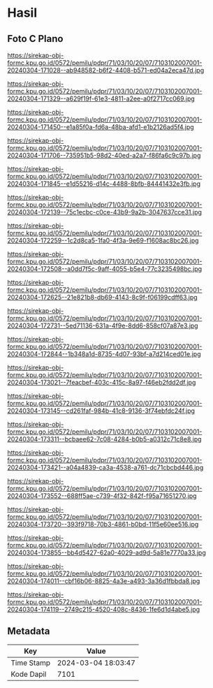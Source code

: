 # Hasil

## Foto C Plano

https://sirekap-obj-formc.kpu.go.id/0572/pemilu/pdpr/71/03/10/20/07/7103102007001-20240304-171028--ab948582-b6f2-4408-b571-ed04a2eca47d.jpg

https://sirekap-obj-formc.kpu.go.id/0572/pemilu/pdpr/71/03/10/20/07/7103102007001-20240304-171329--a629f19f-61e3-4811-a2ee-a0f2717cc069.jpg

https://sirekap-obj-formc.kpu.go.id/0572/pemilu/pdpr/71/03/10/20/07/7103102007001-20240304-171450--e1a85f0a-fd6a-48ba-afd1-e1b2126ad5f4.jpg

https://sirekap-obj-formc.kpu.go.id/0572/pemilu/pdpr/71/03/10/20/07/7103102007001-20240304-171706--735951b5-98d2-40ed-a2a7-f86fa6c9c97b.jpg

https://sirekap-obj-formc.kpu.go.id/0572/pemilu/pdpr/71/03/10/20/07/7103102007001-20240304-171845--e1d55216-d14c-4488-8bfb-84441432e3fb.jpg

https://sirekap-obj-formc.kpu.go.id/0572/pemilu/pdpr/71/03/10/20/07/7103102007001-20240304-172139--75c1ecbc-c0ce-43b9-9a2b-3047637cce31.jpg

https://sirekap-obj-formc.kpu.go.id/0572/pemilu/pdpr/71/03/10/20/07/7103102007001-20240304-172259--1c2d8ca5-1fa0-4f3a-9e69-f1608ac8bc26.jpg

https://sirekap-obj-formc.kpu.go.id/0572/pemilu/pdpr/71/03/10/20/07/7103102007001-20240304-172508--a0dd7f5c-9aff-4055-b5e4-77c3235498bc.jpg

https://sirekap-obj-formc.kpu.go.id/0572/pemilu/pdpr/71/03/10/20/07/7103102007001-20240304-172625--21e821b8-db69-4143-8c9f-f06199cdff63.jpg

https://sirekap-obj-formc.kpu.go.id/0572/pemilu/pdpr/71/03/10/20/07/7103102007001-20240304-172731--5ed71136-631a-4f9e-8dd6-858cf07a87e3.jpg

https://sirekap-obj-formc.kpu.go.id/0572/pemilu/pdpr/71/03/10/20/07/7103102007001-20240304-172844--1b348a1d-8735-4d07-93bf-a7d214ced01e.jpg

https://sirekap-obj-formc.kpu.go.id/0572/pemilu/pdpr/71/03/10/20/07/7103102007001-20240304-173021--7feacbef-403c-415c-8a97-f46eb2fdd2df.jpg

https://sirekap-obj-formc.kpu.go.id/0572/pemilu/pdpr/71/03/10/20/07/7103102007001-20240304-173145--cd261faf-984b-41c8-9136-3f74ebfdc24f.jpg

https://sirekap-obj-formc.kpu.go.id/0572/pemilu/pdpr/71/03/10/20/07/7103102007001-20240304-173311--bcbaee62-7c08-4284-b0b5-a0312c71c8e8.jpg

https://sirekap-obj-formc.kpu.go.id/0572/pemilu/pdpr/71/03/10/20/07/7103102007001-20240304-173421--a04a4839-ca3a-4538-a761-dc71cbcbd446.jpg

https://sirekap-obj-formc.kpu.go.id/0572/pemilu/pdpr/71/03/10/20/07/7103102007001-20240304-173552--688ff5ae-c739-4f32-842f-f95a71651270.jpg

https://sirekap-obj-formc.kpu.go.id/0572/pemilu/pdpr/71/03/10/20/07/7103102007001-20240304-173720--393f9718-70b3-4861-b0bd-11f5e60ee516.jpg

https://sirekap-obj-formc.kpu.go.id/0572/pemilu/pdpr/71/03/10/20/07/7103102007001-20240304-173855--bb4d5427-62a0-4029-ad9d-5a81e7770a33.jpg

https://sirekap-obj-formc.kpu.go.id/0572/pemilu/pdpr/71/03/10/20/07/7103102007001-20240304-174011--cbf16b06-8825-4a3e-a493-3a36d1fbbda8.jpg

https://sirekap-obj-formc.kpu.go.id/0572/pemilu/pdpr/71/03/10/20/07/7103102007001-20240304-174119--2749c215-4520-408c-8436-1fe6d1d4abe5.jpg


## Metadata

| Key        | Value               |
| ---------- | ------------------- |
| Time Stamp | 2024-03-04 18:03:47 |
| Kode Dapil | 7101                |



